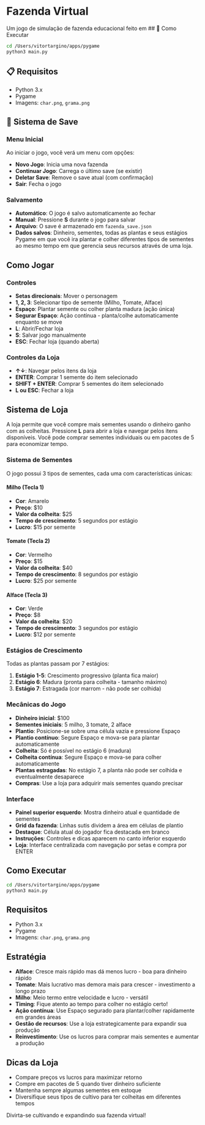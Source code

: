 # Fazenda Virtual

Um jogo de simulação de fazenda educacional feito em ## 🚀 Como Executar
```bash
cd /Users/vitortargino/apps/pygame
python3 main.py
```

## 📋 Requisitos
- Python 3.x
- Pygame
- Imagens: `char.png`, `grama.png`

## 💾 Sistema de Save

### Menu Inicial
Ao iniciar o jogo, você verá um menu com opções:
- **Novo Jogo**: Inicia uma nova fazenda
- **Continuar Jogo**: Carrega o último save (se existir)
- **Deletar Save**: Remove o save atual (com confirmação)
- **Sair**: Fecha o jogo

### Salvamento
- **Automático**: O jogo é salvo automaticamente ao fechar
- **Manual**: Pressione **S** durante o jogo para salvar
- **Arquivo**: O save é armazenado em `fazenda_save.json`
- **Dados salvos**: Dinheiro, sementes, todas as plantas e seus estágios Pygame em que você ira plantar e colher diferentes tipos de sementes ao mesmo tempo em que gerencia seus recursos através de uma loja.

## Como Jogar

### Controles
- **Setas direcionais**: Mover o personagem
- **1, 2, 3**: Selecionar tipo de semente (Milho, Tomate, Alface)
- **Espaço**: Plantar semente ou colher planta madura (ação única)
- **Segurar Espaço**: Ação contínua - planta/colhe automaticamente enquanto se move
- **L**: Abrir/Fechar loja
- **S**: Salvar jogo manualmente
- **ESC**: Fechar loja (quando aberta)

### Controles da Loja
- **↑↓**: Navegar pelos itens da loja
- **ENTER**: Comprar 1 semente do item selecionado
- **SHIFT + ENTER**: Comprar 5 sementes do item selecionado
- **L ou ESC**: Fechar a loja

## Sistema de Loja

A loja permite que você compre mais sementes usando o dinheiro ganho com as colheitas. Pressione **L** para abrir a loja e navegar pelos itens disponíveis. Você pode comprar sementes individuais ou em pacotes de 5 para economizar tempo.

### Sistema de Sementes
O jogo possui 3 tipos de sementes, cada uma com características únicas:

#### Milho (Tecla 1)
- **Cor**: Amarelo
- **Preço**: $10
- **Valor da colheita**: $25
- **Tempo de crescimento**: 5 segundos por estágio
- **Lucro**: $15 por semente

#### Tomate (Tecla 2)
- **Cor**: Vermelho
- **Preço**: $15
- **Valor da colheita**: $40
- **Tempo de crescimento**: 8 segundos por estágio
- **Lucro**: $25 por semente

#### Alface (Tecla 3)
- **Cor**: Verde
- **Preço**: $8
- **Valor da colheita**: $20
- **Tempo de crescimento**: 3 segundos por estágio
- **Lucro**: $12 por semente

### Estágios de Crescimento
Todas as plantas passam por 7 estágios:
1. **Estágio 1-5**: Crescimento progressivo (planta fica maior)
2. **Estágio 6**: Madura (pronta para colheita - tamanho máximo)
3. **Estágio 7**: Estragada (cor marrom - não pode ser colhida)

### Mecânicas do Jogo
- **Dinheiro inicial**: $100
- **Sementes iniciais**: 5 milho, 3 tomate, 2 alface
- **Plantio**: Posicione-se sobre uma célula vazia e pressione Espaço
- **Plantio contínuo**: Segure Espaço e mova-se para plantar automaticamente
- **Colheita**: Só é possível no estágio 6 (madura)
- **Colheita contínua**: Segure Espaço e mova-se para colher automaticamente
- **Plantas estragadas**: No estágio 7, a planta não pode ser colhida e eventualmente desaparece
- **Compras**: Use a loja para adquirir mais sementes quando precisar

### Interface
- **Painel superior esquerdo**: Mostra dinheiro atual e quantidade de sementes
- **Grid da fazenda**: Linhas sutis dividem a área em células de plantio
- **Destaque**: Célula atual do jogador fica destacada em branco
- **Instruções**: Controles e dicas aparecem no canto inferior esquerdo
- **Loja**: Interface centralizada com navegação por setas e compra por ENTER

## Como Executar
```bash
cd /Users/vitortargino/apps/pygame
python3 main.py
```

## Requisitos
- Python 3.x
- Pygame
- Imagens: `char.png`, `grama.png`

## Estratégia
- **Alface**: Cresce mais rápido mas dá menos lucro - boa para dinheiro rápido
- **Tomate**: Mais lucrativo mas demora mais para crescer - investimento a longo prazo
- **Milho**: Meio termo entre velocidade e lucro - versátil
- **Timing**: Fique atento ao tempo para colher no estágio certo!
- **Ação contínua**: Use Espaço segurado para plantar/colher rapidamente em grandes áreas
- **Gestão de recursos**: Use a loja estrategicamente para expandir sua produção
- **Reinvestimento**: Use os lucros para comprar mais sementes e aumentar a produção

## Dicas da Loja
- Compare preços vs lucros para maximizar retorno
- Compre em pacotes de 5 quando tiver dinheiro suficiente
- Mantenha sempre algumas sementes em estoque
- Diversifique seus tipos de cultivo para ter colheitas em diferentes tempos

Divirta-se cultivando e expandindo sua fazenda virtual!
